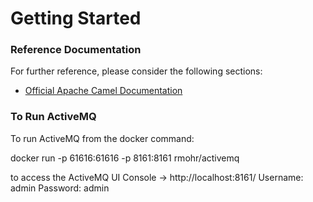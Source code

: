 # Getting Started

### Reference Documentation
For further reference, please consider the following sections:

* [Official Apache Camel Documentation](https://camel.apache.org/manual/routes.html)

### To Run ActiveMQ
To run ActiveMQ from the docker command:

docker run -p 61616:61616 -p 8161:8161 rmohr/activemq

to access the ActiveMQ UI Console -> http://localhost:8161/
Username: admin
Password: admin
